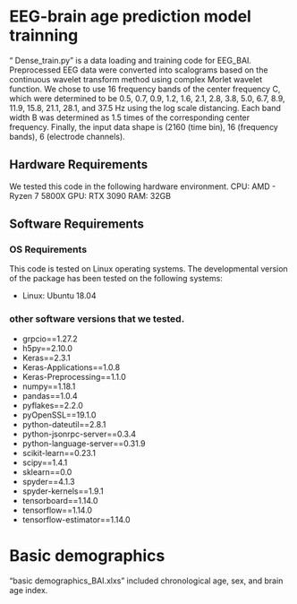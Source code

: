 # EEG-brain age prediction model trainning
“ Dense_train.py” is a data loading and training code for EEG_BAI.
Preprocessed EEG data were converted into scalograms based on the continuous wavelet transform method using complex Morlet wavelet function.
We chose to use 16 frequency bands of the center frequency C, which were determined to be 0.5, 0.7, 0.9, 1.2, 1.6, 2.1, 2.8, 3.8, 5.0, 6.7, 8.9, 11.9, 15.8, 21.1, 28.1, and 37.5 Hz using the log scale distancing. Each band width B was determined as 1.5 times of the corresponding center frequency. 
Finally, the input data shape is (2160 (time bin), 16 (frequency bands), 6 (electrode channels).

## Hardware Requirements
We tested this code in the following hardware environment.
CPU: AMD - Ryzen 7 5800X
GPU: RTX 3090
RAM: 32GB

## Software Requirements
### OS Requirements
This code is tested on Linux operating systems. The developmental version of the package has been tested on the following systems:
- Linux: Ubuntu 18.04

### other software versions that we tested.
- grpcio==1.27.2
- h5py==2.10.0
- Keras==2.3.1
- Keras-Applications==1.0.8
- Keras-Preprocessing==1.1.0
- numpy==1.18.1
- pandas==1.0.4
- pyflakes==2.2.0
- pyOpenSSL==19.1.0
- python-dateutil==2.8.1
- python-jsonrpc-server==0.3.4
- python-language-server==0.31.9
- scikit-learn==0.23.1
- scipy==1.4.1
- sklearn==0.0
- spyder==4.1.3
- spyder-kernels==1.9.1
- tensorboard==1.14.0
- tensorflow==1.14.0
- tensorflow-estimator==1.14.0

# Basic demographics 
“basic demographics_BAI.xlxs” included chronological age, sex, and brain age index. 
